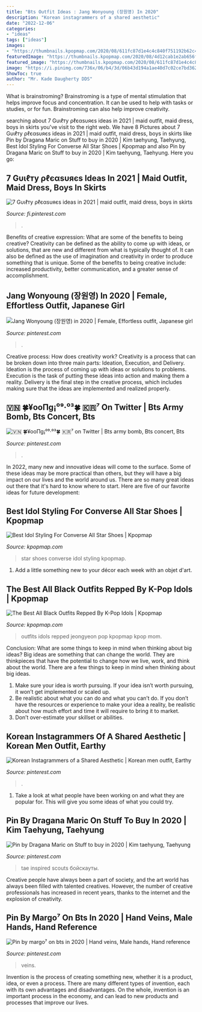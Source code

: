 ```yaml
---
title: "Bts Outfit Ideas : Jang Wonyoung (장원영) In 2020"
description: "Korean instagrammers of a shared aesthetic"
date: "2022-12-06"
categories:
- "ideas"
tags: ["ideas"]
images:
- "https://thumbnails.kpopmap.com/2020/08/611fc87d1e4c4c840f751192b62c491c-780.jpg"
featuredImage: "https://thumbnails.kpopmap.com/2020/08/4d12cab1e2ab656f50bc8794408ee0d2-780.jpg"
featured_image: "https://thumbnails.kpopmap.com/2020/08/611fc87d1e4c4c840f751192b62c491c-780.jpg"
image: "https://i.pinimg.com/736x/06/b4/3d/06b43d194a1ae40d7c02ce7bd362396b.jpg"
ShowToc: true
author: "Mr. Kade Daugherty DDS"
---
```



What is brainstroming?
Brainstroming is a type of mental stimulation that helps improve focus and concentration. It can be used to help with tasks or studies, or for fun. Brainstroming can also help improve creativity.

	

		
searching about 7 Gυιℓту ρℓєαѕυяєѕ ideas in 2021 | maid outfit, maid dress, boys in skirts you've visit to the right web. We have 8 Pictures about 7 Gυιℓту ρℓєαѕυяєѕ ideas in 2021 | maid outfit, maid dress, boys in skirts like Pin by Dragana Maric on Stuff to buy in 2020 | Kim taehyung, Taehyung, Best Idol Styling For Converse All Star Shoes | Kpopmap and also Pin by Dragana Maric on Stuff to buy in 2020 | Kim taehyung, Taehyung. Here you go:
		
    
## 7 Gυιℓту ρℓєαѕυяєѕ Ideas In 2021 | Maid Outfit, Maid Dress, Boys In Skirts

<img loading=lazy src="https://i.pinimg.com/474x/7c/1a/e4/7c1ae4b64ca9aceb9c496a27e1d0e1e9.jpg" onerror="this.onerror=null;this.src='https://tse4.mm.bing.net/th?id=OIP.dHRhFPl_2_LCeN90lwAv_AAAAA&amp;pid=15.1';" alt="7 Gυιℓту ρℓєαѕυяєѕ ideas in 2021 | maid outfit, maid dress, boys in skirts">

_Source: fi.pinterest.com_

>. 

	

Benefits of creative expression: What are some of the benefits to being creative?
Creativity can be defined as the ability to come up with ideas, or solutions, that are new and different from what is typically thought of. It can also be defined as the use of imagination and creativity in order to produce something that is unique. Some of the benefits to being creative include: increased productivity, better communication, and a greater sense of accomplishment.

    
## Jang Wonyoung (장원영) In 2020 | Female, Effortless Outfit, Japanese Girl

<img loading=lazy src="https://i.pinimg.com/736x/06/b4/3d/06b43d194a1ae40d7c02ce7bd362396b.jpg" onerror="this.onerror=null;this.src='https://tse1.mm.bing.net/th?id=OIP.apySs5BZ2etVQIop350oOQAAAA&amp;pid=15.1';" alt="Jang Wonyoung (장원영) in 2020 | Female, Effortless outfit, Japanese girl">

_Source: pinterest.com_

>. 

	

Creative process: How does creativity work?
Creativity is a process that can be broken down into three main parts: Ideation, Execution, and Delivery. Ideation is the process of coming up with ideas or solutions to problems. Execution is the task of putting these ideas into action and making them a reality. Delivery is the final step in the creative process, which includes making sure that the ideas are implemented and realized properly.

    
## 🇻🇳 🍀¥ooΠg¡⁰⁹·⁰³🍀 🇰🇷⁷ On Twitter | Bts Army Bomb, Bts Concert, Bts

<img loading=lazy src="https://i.pinimg.com/736x/6f/72/1c/6f721cc148b7a2a4347fc83ee986e282.jpg" onerror="this.onerror=null;this.src='https://tse3.mm.bing.net/th?id=OIP.xJvZUzlZxNPMz9aQdoqGhQHaJ4&amp;pid=15.1';" alt="🇻🇳 🍀¥ooΠg¡⁰⁹·⁰³🍀 🇰🇷⁷ on Twitter | Bts army bomb, Bts concert, Bts">

_Source: pinterest.com_

>. 

	

In 2022, many new and innovative ideas will come to the surface. Some of these ideas may be more practical than others, but they will have a big impact on our lives and the world around us. There are so many great ideas out there that it's hard to know where to start. Here are five of our favorite ideas for future development:

    
## Best Idol Styling For Converse All Star Shoes | Kpopmap

<img loading=lazy src="https://thumbnails.kpopmap.com/2020/08/611fc87d1e4c4c840f751192b62c491c-780.jpg" onerror="this.onerror=null;this.src='https://tse3.mm.bing.net/th?id=OIP.dyvxJRtjJd1lCiB9ujql0AHaH8&amp;pid=15.1';" alt="Best Idol Styling For Converse All Star Shoes | Kpopmap">

_Source: kpopmap.com_

>star shoes converse idol styling kpopmap. 

	

1. Add a little something new to your décor each week with an objet d'art.

    
## The Best All Black Outfits Repped By K-Pop Idols | Kpopmap

<img loading=lazy src="https://thumbnails.kpopmap.com/2020/08/4d12cab1e2ab656f50bc8794408ee0d2-780.jpg" onerror="this.onerror=null;this.src='https://tse2.mm.bing.net/th?id=OIP.UHsnw498qwRIoH9RscWKUAHaLH&amp;pid=15.1';" alt="The Best All Black Outfits Repped By K-Pop Idols | Kpopmap">

_Source: kpopmap.com_

>outfits idols repped jeongyeon pop kpopmap kpop mom. 

	

Conclusion: What are some things to keep in mind when thinking about big ideas?
Big ideas are something that can change the world. They are thinkpieces that have the potential to change how we live, work, and think about the world. There are a few things to keep in mind when thinking about big ideas. 
1. Make sure your idea is worth pursuing. If your idea isn’t worth pursuing, it won’t get implemented or scaled up. 
2. Be realistic about what you can do and what you can’t do. If you don’t have the resources or experience to make your idea a reality, be realistic about how much effort and time it will require to bring it to market. 
3. Don’t over-estimate your skillset or abilities.

    
## Korean Instagrammers Of A Shared Aesthetic | Korean Men Outfit, Earthy

<img loading=lazy src="https://i.pinimg.com/736x/d9/fe/51/d9fe51ee91611b8a0239a14a0372c6c0.jpg" onerror="this.onerror=null;this.src='https://tse2.mm.bing.net/th?id=OIP.BxWJiORLanUPzyfz87AELAHaHa&amp;pid=15.1';" alt="Korean Instagrammers of a Shared Aesthetic | Korean men outfit, Earthy">

_Source: pinterest.com_

>. 

	

1. Take a look at what people have been working on and what they are popular for. This will give you some ideas of what you could try. 

    
## Pin By Dragana Maric On Stuff To Buy In 2020 | Kim Taehyung, Taehyung

<img loading=lazy src="https://i.pinimg.com/736x/58/4f/88/584f88d8b3880c24087a6e7c1ddf2242.jpg" onerror="this.onerror=null;this.src='https://tse2.mm.bing.net/th?id=OIP.MD8Uqx-AJLDcmnh7SpKqsgHaLH&amp;pid=15.1';" alt="Pin by Dragana Maric on Stuff to buy in 2020 | Kim taehyung, Taehyung">

_Source: pinterest.com_

>tae inspired scouts бойскауты. 

	

Creative people have always been a part of society, and the art world has always been filled with talented creatives. However, the number of creative professionals has increased in recent years, thanks to the internet and the explosion of creativity.

    
## Pin By Margo⁷ On Bts In 2020 | Hand Veins, Male Hands, Hand Reference

<img loading=lazy src="https://i.pinimg.com/736x/73/28/03/732803aa0fd14ad8d592c4b67ae2f430.jpg" onerror="this.onerror=null;this.src='https://tse3.mm.bing.net/th?id=OIP.xP47niJVDsbxYVwDVjXa4gHaHa&amp;pid=15.1';" alt="Pin by margo⁷ on bts in 2020 | Hand veins, Male hands, Hand reference">

_Source: pinterest.com_

>veins. 

	

Invention is the process of creating something new, whether it is a product, idea, or even a process. There are many different types of invention, each with its own advantages and disadvantages. On the whole, invention is an important process in the economy, and can lead to new products and processes that improve our lives.


